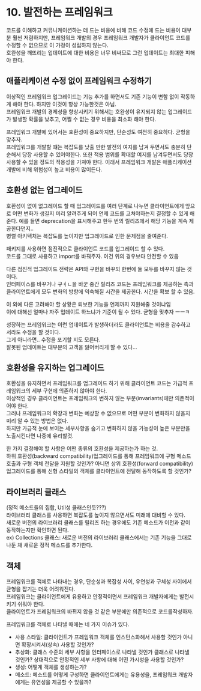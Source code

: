 # 10. 발전하는 프레임워크

코드를 이해하고 커뮤니케이션하는 데 드는 비용에 비해 코드 수정에 드는 비용이 대부분 훨씬 저렴하지만, 프레임워크 개발의 경우 프레임워크 개발자가 클라이언트 코드를 수정할 수 없으므로 이 가정이 성립하지 않는다.  
호완성을 깨뜨리는 업데이트에 대한 비용은 너무 비싸므로 그런 업데이트는 최대한 피해야 한다.  

## 애플리케이션 수정 없이 프레임워크 수정하기
이상적인 프레임워크 업그레이드는 기능 추가를 하면서도 기존 기능이 변함 없이 작동하게 해야 한다. 하지만 이것이 항상 가능한것은 아님.  
프레임워크 개발의 경제성을 향상시키기 위해서는 호완성이 유지되지 않는 업그레이드가 발생할 확률을 낮추고, 어쩔 수 없는 경우 비용을 최소화 해야 한다.  
  
프레임워크 개발에 있어서는 호환성이 중요하지만, 단순성도 여전히 중요하다. 균형을 맞추자.  
프레임워크를 개발할 떄는 복잡도를 낮출 만한 발전의 여지를 남겨 두면서도 충분히 단순해서 당장 사용할 수 있어야한다. 또한 적용 범위를 확대할 여지를 남겨두면서도 당장 사용할 수 있을 정도의 적용성을 가져야 한다. 이래서 프레임워크 개발은 애플리케이션 개발에 비해 위험성이 높고 비용이 많이든다.  

## 호환성 없는 업그레이드
호환성이 없이 없그레이드 할 때 업그레이드를 여러 단계로 나누면 클라이언트에게 앞으로 어떤 변화가 생길지 미리 알려주게 되어 언제 코드를 고쳐야하는지 결정할 수 있게 해준다.
예를 들면 deprecation을 표시해주고 한두 번의 릴리즈에서 해당 기능을 계속 제공한다던지..  
병렬 아키텍처는 복잡도를 높이지만 업그레이드로 인한 문제점을 줄여준다.  
  
패키지를 사용하면 점진적으로 클라이언트 코드를 업그레이드 할 수 있다.  
코드를 그대로 사용하고 import를 바꿔주자. 이건 위의 경우보다 안전할 수 있음  
  
다른 점진적 업그레이드 전략은 API와 구현을 바꾸되 한번에 둘 모두를 바꾸지 않는 것이다.  
인터페이스를 바꾸거나 구ㅕㄴ을 바꾼 중간 릴리즈 코드는 프레임워크를 제공하는 측과 클라이언트에게 모두 변화의 방향에 익숙해질 시간을 제공한다. 시간을 확보 할 수 있음.  
  
이 외에 다른 고려해야 할 상황은 퇴보한 기능을 언제까지 지원해줄 것이냐임  
이에 대해선 얼마나 자주 업데이트 하느냐가 기준이 될 수 있다. 균형을 맞추자 ㅡㅡㅋ  
  
성장하는 프레임워크는 이런 업데이트가 발생하더라도 클라이언트는 비용을 감수하고서라도 수정을 할 것이다.  
그게 아니라면.. 수정을 포기할 지도 모른다.  
잘못된 업데이트는 대부분의 고객을 잃어버리게 할 수 있다... 

## 호환성을 유지하는 업그레이드
호환성을 유지하면서 프레임워크를 업그레이드 하기 위해 클라이언트 코드는 가급적 프레임워크의 세부 구현에 의존하지 않아야 한다.  
이상적인 경우 클라이언트는 프레임워크의 변하지 않는 부분(invariants)에만 의존적이어야 한다.  
그러나 프레임워크의 확장과 변화는 예상할 수 없으므로 어떤 부분이 변화하지 않을지 미리 알 수 있는 방법은 없다.  
하지만 가급적 눈에 보이는 세부사항을 숨기고 변화하지 않을 가능성이 높은 부분만을 노출시킨다면 나중에 유리할것.  
  
한 가지 결정해야 할 사항은 어떤 종류의 호환성을 제공하는가 하는 것.  
하위 호환성(backward compatibility)업그레이드를 통해 프레임워크에 구형 메소드 호출과 구형 객체 전달을 지원할 것인가? 아니면 상위 호환성(forward compatibility)업그레이드를 통해 신형 스타일의 객체를 클라이언트에 전달해 동작하도록 할 것인가?  

## 라이브러리 클래스
(정적 메소드들의 집합, Util성 클래스인듯???)  
라이브러리 클래스를 사용하면 복잡도를 높이지 않으면서도 미래에 대비할 수 있다.  
새로운 버전의 라이브러리 클래스를 릴리즈 하는 경우에도 기존 메소드가 이전과 같이 동작하는지만 확인하면 된다.  
ex) Collections 클래스: 새로운 버전의 라이브러리 클래스에서는 기존 기능을 그대로 나둔 채 새로운 정적 메소드를 추가한다.  

## 객체
프레임워크를 객체로 나타내는 경우, 단순성과 복잡성 사이, 유연성과 구체성 사이에서 균형을 잡기는 더욱 어려워진다.  
프레임워크는 클라이언트에게 유용하고 안정적이면서 프레임워크 개발자에게는 발전시키기 쉬워야 한다.  
클라이언트가 프레임워크의 바뀌지 않을 것 같은 부분에만 의존적으로 코드를작성하자.  
  
프레임워크를 객체로 나타낼 때에는 네 가지 이슈가 있다.
 - 사용 스타일: 클라이언트가 프레임워크 객체를 인스턴스화해서 사용할 것인가 아니면 확장시켜서(상속) 사용할 것인가?
 - 추상화: 클래스 수준의 세부 사항을 인터페이스로 나타낼 것인가 클래스로 나타낼 것인가? 상대적으로 안정적인 세부 사항에 대해 어떤 가시성을 사용할 것인가?
 - 생성: 어떻게 객체를 생성하는가?
 - 메소드: 메소드를 어떻게 구성하면 클라이언트에게는 유용성을, 프레임워크 개발자에게는 유연성을 제공할 수 있을까?

































